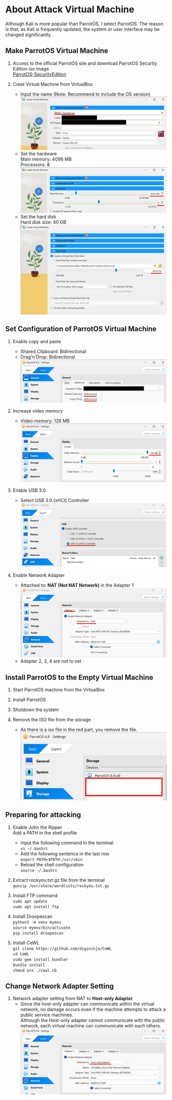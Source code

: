 # About Attack Virtual Machine

Although Kali is more popular than ParrotOS, I select ParrotOS. The reason is that, as Kali is frequently updated, the system or user interface may be changed significantly.  

## Make ParrotOS Virtual Machine
1. Access to the official ParrotOS site and download ParrotOS Security Edition iso image  
[ParrotOS-SecurityEdition](https://parrotsec.org/download/)

1. Creat Virtual Machine from VirtualBox
    * Input the name (Note: Recommend to include the OS version)
    ![Create1](./img/VirtualBox_Create1.png)
    * Set the hardware  
    Main memory: 4096 MB  
    Processors: 8
    ![Create2](./img/VirtualBox_Create2.png)
    * Set the hard disk  
    Hard disk size: 40 GB  
    ![Create3](./img/VirtualBox_Create3.png)

## Set Configuration of ParrotOS Virtual Machine
1. Enable copy and paste
    * Shared Clipboard: Bidirectional
    * Drag'n'Drop: Bidirectional
    ![Set1](./img/VirtualBox_Setting1.png)

1. Increase video memory
    * Video memory: 128 MB
    ![Set2](./img/VirtualBox_Setting2.png)

1. Enable USB 3.0
    * Select USB 3.0 (xHCI) Controller
    ![Set3](./img/VirtualBox_Setting3.png)  

1. Enable Network Adapter
    * Attached to: **NAT (Not NAT Network)** in the Adapter 1
    ![Set4](./img/VirtualBox_Setting4.png)
    * Adapter 2, 3, 4 are not to set  

## Install ParrotOS to the Empty Virtual Machine
1. Start ParrotOS machine from the VirtualBox

1. Install ParrotOS

1. Shutdown the system

1. Remove the ISO file from the storage
    * As there is a iso file in the red part, you remove the file.
    ![Install1](./img/VirtualBox_ParrotInstall1.png)

## Preparing for attacking
1. Enable John the Ripper  
    Add a PATH in the shell profile  
    * Input the following command in the terminal  
        `vi ~/.bashrc`  
    * Add the following sentence in the last row  
        `export PATH=$PATH:/usr/sbin`
    * Reload the shell configuration  
        `source ~/.bashrc`

1. Extract rockyou.txt.gz file from the terminal  
    `gunzip /usr/share/wordlists/rockyou.txt.gz`

1. Install FTP command  
    `sudo apt update`  
    `sudo apt install ftp`  

1. Install Droopescan  
    `python3 -m venv myenv`  
    `source myenv/bin/activate`  
    `pip install droopescan`  

1. Install CeWL  
    `git clone https://github.com/digininja/CeWL`  
    `cd CeWL`  
    `sudo gem install bundler`  
    `bundle install`  
    `chmod u+x ./cewl.rb`  

## Change Network Adapter Setting
1. Network adapter setting from NAT to **Host-only Adapter**  
    * Since the host-only adapter can communicate within the virtual network, no damage occurs even if the machine attempts to attack a public service machines.  
    Although the Host-only adapter cannot communicate with the public network, each virtual machine can communicate with each others.
    ![Setting5](./img/VirtualBox_Setting5.png)  
    